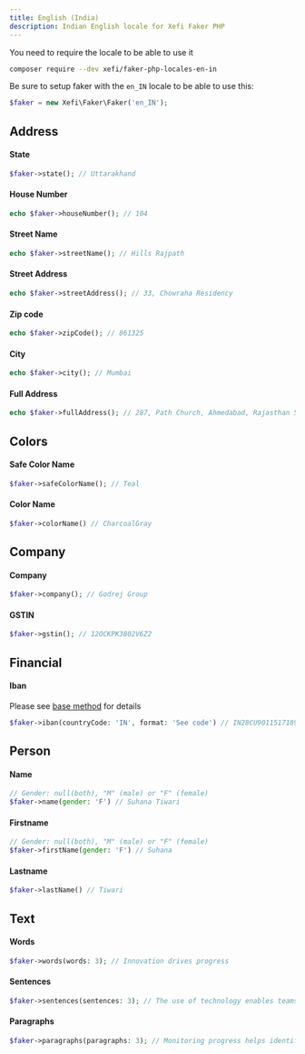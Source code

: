 ```yaml
---
title: English (India)
description: Indian English locale for Xefi Faker PHP
---
```


You need to require the locale to be able to use it
```bash
composer require --dev xefi/faker-php-locales-en-in
```

Be sure to setup faker with the `en_IN` locale to be able to use this:

```php
$faker = new Xefi\Faker\Faker('en_IN');
```

## Address

#### State
```php
$faker->state(); // Uttarakhand
```

#### House Number
```php
echo $faker->houseNumber(); // 104
```

#### Street Name
```php
echo $faker->streetName(); // Hills Rajpath
```

#### Street Address
```php
echo $faker->streetAddress(); // 33, Chowraha Residency
```

#### Zip code
```php
echo $faker->zipCode(); // 861325
```

#### City
```php
echo $faker->city(); // Mumbai
```

#### Full Address
```php
echo $faker->fullAddress(); // 287, Path Church, Ahmedabad, Rajasthan 584416
```

## Colors

#### Safe Color Name

```php
$faker->safeColorName(); // Teal
```

#### Color Name
```php
$faker->colorName() // CharcoalGray
```

## Company

#### Company
```php
$faker->company(); // Godrej Group
```

#### GSTIN
```php
$faker->gstin(); // 12OCKPK3802V6Z2
```

## Financial

#### Iban

Please see [base method](/extensions/financial#iban) for details

```php
$faker->iban(countryCode: 'IN', format: 'See code') // IN28CU9011517189912178556470
```

## Person

#### Name
```php
// Gender: null(both), "M" (male) or "F" (female)
$faker->name(gender: 'F') // Suhana Tiwari
```

#### Firstname
```php
// Gender: null(both), "M" (male) or "F" (female)
$faker->firstName(gender: 'F') // Suhana
```

#### Lastname
```php
$faker->lastName() // Tiwari
```

## Text

#### Words

```php
$faker->words(words: 3); // Innovation drives progress
```

#### Sentences

```php
$faker->sentences(sentences: 3); // The use of technology enables teams to work smarter and ...
```

#### Paragraphs

```php
$faker->paragraphs(paragraphs: 3); // Monitoring progress helps identify opportunities for growth and ...
```
